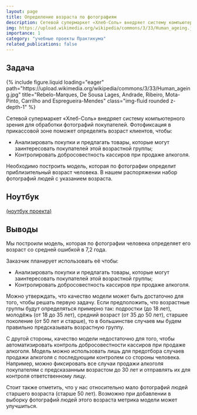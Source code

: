 ```yaml
---
layout: page
title: Определение возраста по фотографиям
description: Сетевой супермаркет «Хлеб-Соль» внедряет систему компьютерного зрения для обработки фотографий покупателей. Необходимо построить модель, которая по фотографии определит приблизительный возраст человека. В нашем распоряжении набор фотографий людей с указанием возраста.
img: https://upload.wikimedia.org/wikipedia/commons/3/33/Human_ageing.jpg
importance: 1
category: "учебные проекты Практикума"
related_publications: false
---
```


## Задача

<div class="row">
    <div class="col-sm mt-3 mt-md-0">
        {% include figure.liquid loading="eager" path="https://upload.wikimedia.org/wikipedia/commons/3/33/Human_ageing.jpg" title="Rebelo-Marques, De Sousa Lages, Andrade, Ribeiro, Mota-Pinto, Carrilho and Espregueira-Mendes" class="img-fluid rounded z-depth-1" %}
    </div>
</div>

Сетевой супермаркет «Хлеб-Соль» внедряет систему компьютерного зрения для обработки фотографий покупателей. Фотофиксация в прикассовой зоне поможет определять возраст клиентов, чтобы:

- Анализировать покупки и предлагать товары, которые могут заинтересовать покупателей этой возрастной группы;
- Контролировать добросовестность кассиров при продаже алкоголя.

Необходимо построить модель, которая по фотографии определит приблизительный возраст человека. В нашем распоряжении набор фотографий людей с указанием возраста.

## Ноутбук

[(ноутбук проекта)](https://github.com/onixlas/DS_portfolio/blob/main/ML_p14_cv/resnet50.ipynb)

## Выводы

Мы построили модель, которая по фотографии человека определяет его возраст со средней ошибкой в 7,2 года.

Заказчик планирует использовать её чтобы:

- Анализировать покупки и предлагать товары, которые могут заинтересовать покупателей этой возрастной группы;
- Контролировать добросовестность кассиров при продаже алкоголя.

Можно утверждать, что качество модели может быть достаточно для того, чтобы решать первую задачу. Если предположить, что возрастные группы будут определяться примерно так: подростки (до 18 лет), молодёжь (от 18 до 35 лет), средний возраст (от 35 до 50 лет), старшее поколение (от 50 лет и старше), то в большинстве случаев мы будем правильно предсказывать возрастную группу.

С другой стороны, качество модели недостаточно для того, чтобы автоматизировать контроль добросовестности кассиров при продаже алкоголя. Модель можно использовать лишь для предотбора случаев продажи алкоголя с последующим контролем со стороны человека. Например, можно фиксировать все случаи продажи алкоголя покупателям с предсказанным возрастом до 30 лет и отправлять их для контроля ответственному лицу.

Стоит также отметить, что у нас относительно мало фотографий людей старшего возраста (старше 50 лет). Возможно при добавлении в выборку фотографий людей этого возраста метрика модели может улучшиться.
